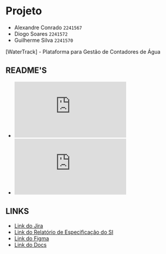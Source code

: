 # Projeto
 * Alexandre Conrado `2241567`
 * Diogo Soares `2241572`
 * Guilherme Silva `2241570`

[WaterTrack] - Plataforma para Gestão de Contadores de Água

## README'S
* ![README Android](https://github.com/Gugas749/WaterTrack/blob/main/%5BANDROID%5D/README_ANDROID.md)
* ![README Web](https://github.com/Gugas749/WaterTrack/blob/main/%5BWEB%5D/README_WEB.md)

## LINKS
* [Link do Jira](https://my-team-f1esiobq.atlassian.net/jira/software/projects/JGK/summary)
* [Link do Relatório de Especificação do SI](https://myipleiria-my.sharepoint.com/:w:/r/personal/2241570_my_ipleiria_pt/_layouts/15/Doc.aspx?sourcedoc=%7B0A52FA89-BE96-455D-B7EF-5D4A91EFDBCA%7D&file=IPL-TeSP-PSI-PSI-2526-Template_especificacao_SI.docx&fromShare=true&action=default&mobileredirect=true)
* [Link do Figma](https://www.figma.com/design/8INSuZ4p0Tkv7IUZTKT7BC/Design-WaterTrack?node-id=55-312&p=f&t=h24WxBbD3etWSUig-0)
* [Link do Docs](https://docs.google.com/document/d/1OzIOerLNs7PPII6IhRsYwgCvOh3YNf_8-Bh9OG0dDG8/edit?tab=t.q69v8pswmsz6)
